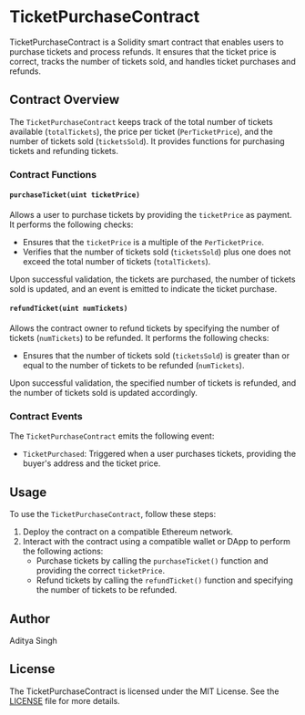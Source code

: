# TicketPurchaseContract

TicketPurchaseContract is a Solidity smart contract that enables users to purchase tickets and process refunds. It ensures that the ticket price is correct, tracks the number of tickets sold, and handles ticket purchases and refunds.

## Contract Overview

The `TicketPurchaseContract` keeps track of the total number of tickets available (`totalTickets`), the price per ticket (`PerTicketPrice`), and the number of tickets sold (`ticketsSold`). It provides functions for purchasing tickets and refunding tickets.

### Contract Functions

#### `purchaseTicket(uint ticketPrice)`

Allows a user to purchase tickets by providing the `ticketPrice` as payment. It performs the following checks:

- Ensures that the `ticketPrice` is a multiple of the `PerTicketPrice`.
- Verifies that the number of tickets sold (`ticketsSold`) plus one does not exceed the total number of tickets (`totalTickets`).

Upon successful validation, the tickets are purchased, the number of tickets sold is updated, and an event is emitted to indicate the ticket purchase.

#### `refundTicket(uint numTickets)`

Allows the contract owner to refund tickets by specifying the number of tickets (`numTickets`) to be refunded. It performs the following checks:

- Ensures that the number of tickets sold (`ticketsSold`) is greater than or equal to the number of tickets to be refunded (`numTickets`).

Upon successful validation, the specified number of tickets is refunded, and the number of tickets sold is updated accordingly.

### Contract Events

The `TicketPurchaseContract` emits the following event:

- `TicketPurchased`: Triggered when a user purchases tickets, providing the buyer's address and the ticket price.

## Usage

To use the `TicketPurchaseContract`, follow these steps:

1. Deploy the contract on a compatible Ethereum network.
2. Interact with the contract using a compatible wallet or DApp to perform the following actions:
   - Purchase tickets by calling the `purchaseTicket()` function and providing the correct `ticketPrice`.
   - Refund tickets by calling the `refundTicket()` function and specifying the number of tickets to be refunded.

## Author

Aditya Singh

## License

The TicketPurchaseContract is licensed under the MIT License. See the [LICENSE](LICENSE) file for more details.
